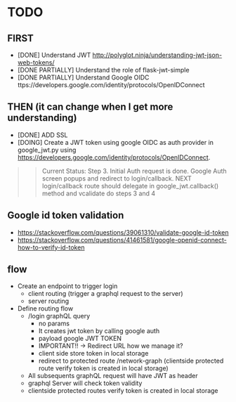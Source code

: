 # TODO

## FIRST 

- [DONE] Understand JWT http://polyglot.ninja/understanding-jwt-json-web-tokens/
- [DONE PARTIALLY] Understand the role of flask-jwt-simple
- [DONE PARTIALLY] Understand Google OIDC ttps://developers.google.com/identity/protocols/OpenIDConnect

## THEN (it can change when I get more understanding)

- [DONE] ADD SSL
- [DOING] Create a JWT token using google OIDC as auth provider in google_jwt.py using https://developers.google.com/identity/protocols/OpenIDConnect.

>> Current Status: Step 3. Initial Auth request is done. Google Auth screen popups and redirect to login/callback. 
>> NEXT login/callback route should delegate in google_jwt.callback() method and vcalidate do steps 3 and 4 
  
## Google id token validation

- https://stackoverflow.com/questions/39061310/validate-google-id-token
- https://stackoverflow.com/questions/41461581/google-openid-connect-how-to-verify-id-token


## flow

- Create an endpoint to trigger login
  - client routing (trigger a graphql request to the server)
  - server routing
- Define routing flow
  - /login graphQL query
    - no params
    - It creates jwt token by calling google auth
    - payload google JWT TOKEN 
    - IMPORTANT!! -> Redirect URL how we manage it?
    - client side store token in local storage
    - redirect to protected route /network-graph (clientside protected route verify token is created in local storage)
  -  All subsequents graphQL request will have JWT as header
  -  graphql Server will check token validity
  -  clientside protected routes verify token is created in local storage
